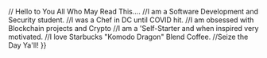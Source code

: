 // Hello to You All Who May Read This....
//I am a Software Development and Security student. 
//I was a Chef in DC until COVID hit.
//I am obsessed with Blockchain projects and Crypto
//I am a 'Self-Starter and when inspired very motivated.
//I love Starbucks "Komodo Dragon" Blend Coffee.
//Seize the Day Ya'll!
}}
